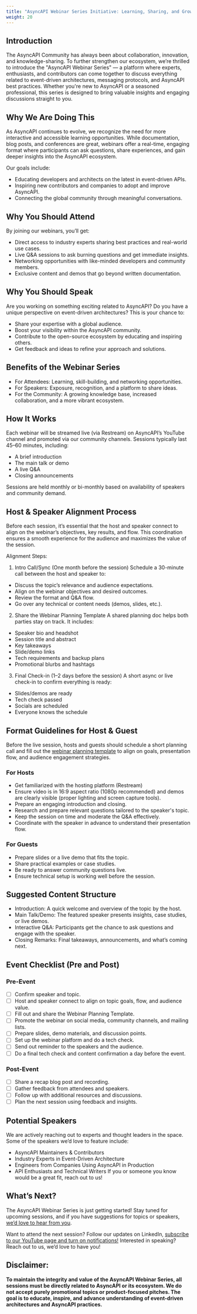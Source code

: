 ```yaml
---
title: "AsyncAPI Webinar Series Initiative: Learning, Sharing, and Growing Together"
weight: 20
---
```


## Introduction

The AsyncAPI Community has always been about collaboration, innovation, and knowledge-sharing. To further strengthen our ecosystem, we’re thrilled to introduce the "AsyncAPI Webinar Series" — a platform where experts, enthusiasts, and contributors can come together to discuss everything related to event-driven architectures, messaging protocols, and AsyncAPI best practices. Whether you're new to AsyncAPI or a seasoned professional, this series is designed to bring valuable insights and engaging discussions straight to you.

## Why We Are Doing This

As AsyncAPI continues to evolve, we recognize the need for more interactive and accessible learning opportunities. While documentation, blog posts, and conferences are great, webinars offer a real-time, engaging format where participants can ask questions, share experiences, and gain deeper insights into the AsyncAPI ecosystem.

Our goals include:
- Educating developers and architects on the latest in event-driven APIs.
- Inspiring new contributors and companies to adopt and improve AsyncAPI.
- Connecting the global community through meaningful conversations.

## Why You Should Attend

By joining our webinars, you’ll get:
- Direct access to industry experts sharing best practices and real-world use cases.
- Live Q&A sessions to ask burning questions and get immediate insights.
- Networking opportunities with like-minded developers and community members.
- Exclusive content and demos that go beyond written documentation.

## Why You Should Speak

Are you working on something exciting related to AsyncAPI? Do you have a unique perspective on event-driven architectures? This is your chance to:
- Share your expertise with a global audience.
- Boost your visibility within the AsyncAPI community.
- Contribute to the open-source ecosystem by educating and inspiring others.
- Get feedback and ideas to refine your approach and solutions.

## Benefits of the Webinar Series

- For Attendees: Learning, skill-building, and networking opportunities.
- For Speakers: Exposure, recognition, and a platform to share ideas.
- For the Community: A growing knowledge base, increased collaboration, and a more vibrant ecosystem.

## How It Works

Each webinar will be streamed live (via Restream) on AsyncAPI’s YouTube channel and promoted via our community channels. Sessions typically last 45–60 minutes, including:

- A brief introduction
- The main talk or demo
- A live Q&A
- Closing announcements

Sessions are held monthly or bi-monthly based on availability of speakers and community demand.

## Host & Speaker Alignment Process

Before each session, it’s essential that the host and speaker connect to align on the webinar’s objectives, key results, and flow. This coordination ensures a smooth experience for the audience and maximizes the value of the session.

Alignment Steps:

1. Intro Call/Sync (One month before the session)
Schedule a 30-minute call between the host and speaker to:

- Discuss the topic’s relevance and audience expectations.
- Align on the webinar objectives and desired outcomes.
- Review the format and Q&A flow.
- Go over any technical or content needs (demos, slides, etc.).

2. Share the Webinar Planning Template
A shared planning doc helps both parties stay on track. It includes:

- Speaker bio and headshot
- Session title and abstract
- Key takeaways
- Slide/demo links
- Tech requirements and backup plans
- Promotional blurbs and hashtags

3. Final Check-in (1–2 days before the session)
A short async or live check-in to confirm everything is ready:

- Slides/demos are ready
- Tech check passed
- Socials are scheduled
- Everyone knows the schedule

## Format Guidelines for Host & Guest

Before the live session, hosts and guests should schedule a short planning call and fill out the [webinar planning template](./webinar_planning_template.md) to align on goals, presentation flow, and audience engagement strategies.

### For Hosts

- Get familiarized with the hosting platform (Restream)
- Ensure video is in 16:9 aspect ratio (1080p recommended) and demos are clearly visible (proper lighting and screen capture tools).
- Prepare an engaging introduction and closing.
- Research and prepare relevant questions tailored to the speaker's topic.
- Keep the session on time and moderate the Q&A effectively.
- Coordinate with the speaker in advance to understand their presentation flow.

### For Guests

- Prepare slides or a live demo that fits the topic.
- Share practical examples or case studies.
- Be ready to answer community questions live.
- Ensure technical setup is working well before the session.

## Suggested Content Structure

- Introduction: A quick welcome and overview of the topic by the host.
- Main Talk/Demo: The featured speaker presents insights, case studies, or live demos.
- Interactive Q&A: Participants get the chance to ask questions and engage with the speaker.
- Closing Remarks: Final takeaways, announcements, and what’s coming next.

## Event Checklist (Pre and Post)

### Pre-Event

- [ ] Confirm speaker and topic.
- [ ] Host and speaker connect to align on topic goals, flow, and audience value.
- [ ] Fill out and share the Webinar Planning Template.
- [ ] Promote the webinar on social media, community channels, and mailing lists.
- [ ] Prepare slides, demo materials, and discussion points.
- [ ] Set up the webinar platform and do a tech check.
- [ ] Send out reminder to the speakers and the audience.
- [ ] Do a final tech check and content confirmation a day before the event.

### Post-Event

- [ ] Share a recap blog post and recording.
- [ ] Gather feedback from attendees and speakers.
- [ ] Follow up with additional resources and discussions.
- [ ] Plan the next session using feedback and insights.

## Potential Speakers

We are actively reaching out to experts and thought leaders in the space. Some of the speakers we’d love to feature include:
- AsyncAPI Maintainers & Contributors
- Industry Experts in Event-Driven Architecture
- Engineers from Companies Using AsyncAPI in Production
- API Enthusiasts and Technical Writers
If you or someone you know would be a great fit, reach out to us!

## What’s Next?

The AsyncAPI Webinar Series is just getting started! Stay tuned for upcoming sessions, and if you have suggestions for topics or speakers, [we’d love to hear from you](https://asyncapi.com/slack-invite).

Want to attend the next session? Follow our updates on LinkedIn, [subscribe to our YouTube page and turn on notifications!](https://www.youtube.com/@AsyncAPI) Interested in speaking? Reach out to us, we’d love to have you!

## Disclaimer:

**To maintain the integrity and value of the AsyncAPI Webinar Series, all sessions must be directly related to AsyncAPI or its ecosystem. We do not accept purely promotional topics or product-focused pitches. The goal is to educate, inspire, and advance understanding of event-driven architectures and AsyncAPI practices.**